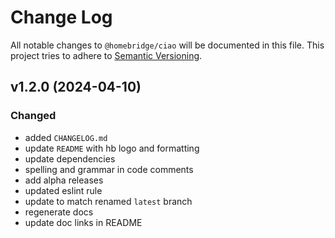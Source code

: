 # Change Log

All notable changes to `@homebridge/ciao` will be documented in this file. This project tries to adhere to [Semantic Versioning](http://semver.org/).

## v1.2.0 (2024-04-10)

### Changed

- added `CHANGELOG.md`
- update `README` with hb logo and formatting
- update dependencies
- spelling and grammar in code comments
- add alpha releases
- updated eslint rule
- update to match renamed `latest` branch
- regenerate docs
- update doc links in README
